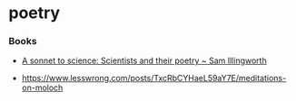 # poetry

### Books

- [A sonnet to science: Scientists and their poetry ~ Sam Illingworth](https://www.amazon.com/sonnet-science-Scientists-their-poetry/dp/1526127989)

<!-- -->

- https://www.lesswrong.com/posts/TxcRbCYHaeL59aY7E/meditations-on-moloch
